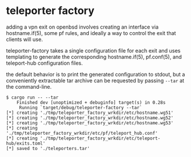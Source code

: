 # teleporter factory

adding a vpn exit on openbsd involves creating an interface via hostname.if(5), some pf rules, and ideally a way to control the exit that clients will use.

teleporter-factory takes a single configuration file for each exit and uses templating to generate the corresponding hostname.if(5), pf.conf(5), and teleport-hub configuration files.

the default behavior is to print the generated configuration to stdout, but a conveniently extractable tar archive can be requested by passing `--tar` at the command-line.

```
$ cargo run -- --tar
    Finished dev [unoptimized + debuginfo] target(s) in 0.28s
     Running `target/debug/teleporter-factory --tar`
[*] creating './tmp/teleporter_factory_wrkdir/etc/hostname.wg51'
[*] creating './tmp/teleporter_factory_wrkdir/etc/hostname.wg52'
[*] creating './tmp/teleporter_factory_wrkdir/etc/hostname.wg53'
[*] creating './tmp/teleporter_factory_wrkdir/etc/pf/teleport_hub.conf'
[*] creating './tmp/teleporter_factory_wrkdir/etc/teleport-hub/exits.toml'
[*] saved to './teleporters.tar'
```
